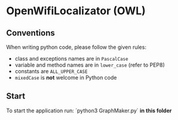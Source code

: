 # OpenWifiLocalizator (OWL)

## Conventions

When writing python code, please follow the given rules:

- class and exceptions names are in `PascalCase`
- variable and method names are in `lower_case` (refer to PEP8)
- constants are `ALL_UPPER_CASE`
- `mixedCase` is **not** welcome in Python code

## Start 

To start the application run: ´python3 GraphMaker.py` **in this folder**

